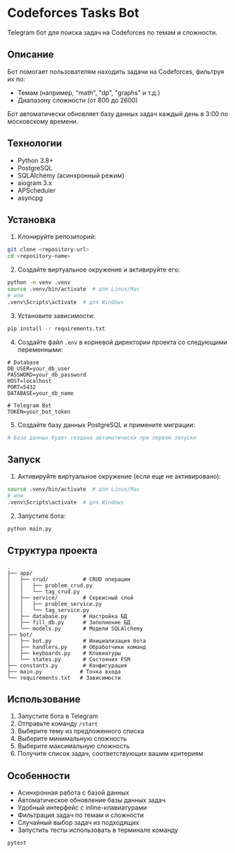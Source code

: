 # Codeforces Tasks Bot

Telegram бот для поиска задач на Codeforces по темам и сложности.

## Описание

Бот помогает пользователям находить задачи на Codeforces, фильтруя их по:

- Темам (например, "math", "dp", "graphs" и т.д.)
- Диапазону сложности (от 800 до 2600)

Бот автоматически обновляет базу данных задач каждый день в 3:00 по московскому времени.

## Технологии

- Python 3.8+
- PostgreSQL
- SQLAlchemy (асинхронный режим)
- aiogram 3.x
- APScheduler
- asyncpg

## Установка

1. Клонируйте репозиторий:

```bash
git clone <repository-url>
cd <repository-name>
```

2. Создайте виртуальное окружение и активируйте его:

```bash
python -m venv .venv
source .venv/bin/activate  # для Linux/Mac
# или
.venv\Scripts\activate  # для Windows
```

3. Установите зависимости:

```bash
pip install -r requirements.txt
```

4. Создайте файл `.env` в корневой директории проекта со следующими переменными:

```env
# Database
DB_USER=your_db_user
PASSWORD=your_db_password
HOST=localhost
PORT=5432
DATABASE=your_db_name

# Telegram Bot
TOKEN=your_bot_token
```

5. Создайте базу данных PostgreSQL и примените миграции:

```bash
# База данных будет создана автоматически при первом запуске
```

## Запуск

1. Активируйте виртуальное окружение (если еще не активировано):

```bash
source .venv/bin/activate  # для Linux/Mac
# или
.venv\Scripts\activate  # для Windows
```

2. Запустите бота:

```bash
python main.py
```

## Структура проекта

```
.
├── app/
│   ├── crud/           # CRUD операции
│   │   ├── problem_crud.py
│   │   └── tag_crud.py
│   ├── service/        # Сервисный слой
│   │   ├── problem_service.py
│   │   └── tag_service.py
│   ├── database.py     # Настройка БД
│   ├── fill_db.py      # Заполнение БД
│   └── models.py       # Модели SQLAlchemy
├── bot/
│   ├── bot.py          # Инициализация бота
│   ├── handlers.py     # Обработчики команд
│   ├── keyboards.py    # Клавиатуры
│   └── states.py       # Состояния FSM
├── constants.py        # Конфигурация
├── main.py            # Точка входа
└── requirements.txt   # Зависимости
```

## Использование

1. Запустите бота в Telegram
2. Отправьте команду `/start`
3. Выберите тему из предложенного списка
4. Выберите минимальную сложность
5. Выберите максимальную сложность
6. Получите список задач, соответствующих вашим критериям

## Особенности

- Асинхронная работа с базой данных
- Автоматическое обновление базы данных задач
- Удобный интерфейс с inline-клавиатурами
- Фильтрация задач по темам и сложности
- Случайный выбор задач из подходящих
- Запустить тесты использовать в терминале команду 

```bash
pytest
```
